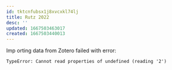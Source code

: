 ```yaml
---
id: tktcnfubsx1j8xvcxkl74lj
title: Rutz 2022
desc: ''
updated: 1667503463017
created: 1667503440013
---
```

Imp
orting data from Zotero failed with error:

```
TypeError: Cannot read properties of undefined (reading '2')
```